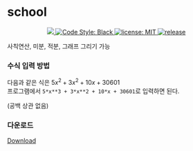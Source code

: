 # school


<p align="center">
  <a href="https://www.python.org/downloads/">
    <img src="https://img.shields.io/badge/python-3.10.5-3776AB?style=flat&logo=python&logoColor=yellow">
  </a>
  <a href="https://github.com/psf/black">
    <img src="https://img.shields.io/badge/code%20style-black-000000.svg" alt="Code Style: Black">
  </a>
  <a href="https://github.com/STROAD/school-bot/blob/main/LICENSE">
    <img src="https://img.shields.io/github/license/STROAD/school-bot" alt="license: MIT">
  </a>
  <a href="https://github.com/STROAD/school/releases">
    <img src="https://img.shields.io/github/v/release/STROAD/school" alt="release">
  </a>
</p>


사칙연산, 미분, 적분, 그래프 그리기 가능


### 수식 입력 방법
다음과 같은 식은 $5x^2+3x^2+10x+30601$  
프로그램에서 `5*x**3 + 3*x**2 + 10*x + 30601`로 입력하면 된다.

(공백 상관 없음)


### 다운로드
[Download](https://github.com/STROAD/school/releases)
